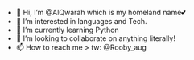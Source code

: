 - 👋 Hi, I’m @AlQwarah which is my homeland name💕
- 👀 I’m interested in languages and Tech.
- 🌱 I’m currently learning Python 
- 💞️ I’m looking to collaborate on anything literally!
- 📫 How to reach me > tw: @Rooby_aug

<!---
AlQwarah/AlQwarah is a ✨ special ✨ repository because its `README.md` (this file) appears on your GitHub profile.
You can click the Preview link to take a look at your changes.
--->
